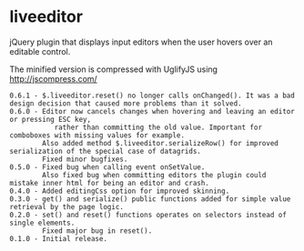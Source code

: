 liveeditor
==========

jQuery plugin that displays input editors when the user hovers over an editable control.

The minified version is compressed with UglifyJS using http://jscompress.com/

	0.6.1 - $.liveeditor.reset() no longer calls onChanged(). It was a bad design decision that caused more problems than it solved.
    0.6.0 - Editor now cancels changes when hovering and leaving an editor or pressing ESC key, 
               rather than committing the old value. Important for comboboxes with missing values for example.
            Also added method $.liveeditor.serializeRow() for improved serialization of the special case of datagrids.
            Fixed minor bugfixes.
    0.5.0 - Fixed bug when calling event onSetValue. 
            Also fixed bug when committing editors the plugin could mistake inner html for being an editor and crash.
    0.4.0 - Added editingCss option for improved skinning.
    0.3.0 - get() and serialize() public functions added for simple value retrieval by the page logic.
    0.2.0 - set() and reset() functions operates on selectors instead of single elements.
            Fixed major bug in reset().
    0.1.0 - Initial release.
